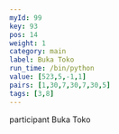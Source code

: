 ```yaml
---
myId: 99
key: 93
pos: 14
weight: 1
category: main
label: Buka Toko
run_time: /bin/python
value: [523,5,-1,1]
pairs: [1,30,7,30,7,30,5]
tags: [3,8]
---
```

participant Buka Toko
